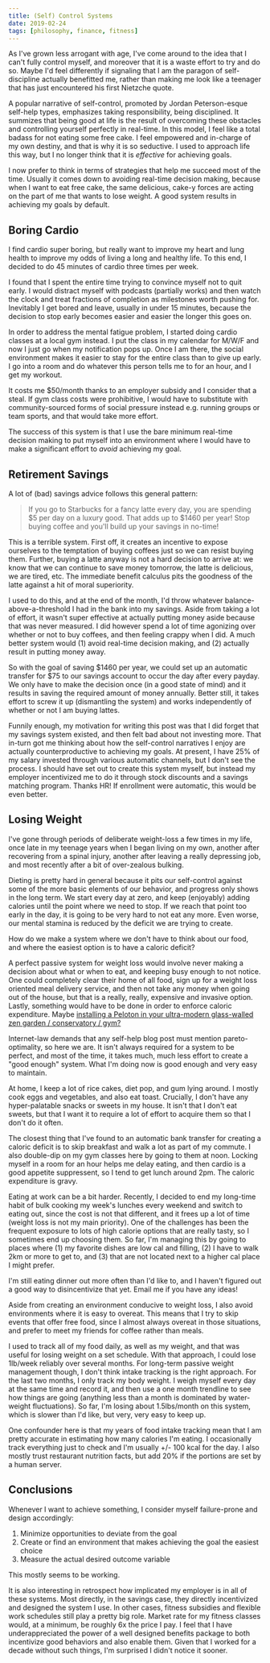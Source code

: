 ```yaml
---
title: (Self) Control Systems
date: 2019-02-24
tags: [philosophy, finance, fitness]
---
```


As I've grown less arrogant with age, I've come around to the idea that
I can't fully control myself, and moreover that it is a waste effort to try
and do so. Maybe I'd feel differently if signaling that I am the paragon
of self-discipline actually benefitted me, rather than making me look like
a teenager that has just encountered his first Nietzche quote.

A popular narrative of self-control, promoted by Jordan Peterson-esque
self-help types, emphasizes taking responsibility,
being disciplined. It summizes that being good at life is the result of
overcoming these obstacles and controlling yourself perfectly in real-time.
In this model, I feel like a total badass for not eating some
free cake.
I feel empowered and in-charge of my own destiny, and that is why it is so
seductive. I used to approach life this way, but
I no longer think that it is _effective_ for achieving goals.

I now prefer to think in terms of
strategies that help me succeed most of the time. Usually it comes down to
avoiding real-time decision making, because when I want to eat free cake,
the same delicious, cake-y forces are acting on
the part of me that wants to lose weight.
A good system results in achieving my goals by default.

<!--more-->

## Boring Cardio

I find cardio super boring, but really want to improve my heart and
lung health to improve my odds of living a long and healthy life.
To this end, I decided to do 45 minutes of cardio three times per week.

I found that I spent the entire time trying to convince myself not to
quit early. I would distract myself with podcasts (partially works)
and then watch the clock and treat fractions of completion as milestones
worth pushing for.
Inevitably I get bored and leave, usually in under 15 minutes, because
the decision to stop early becomes easier and easier the longer this goes on.

In order to address the mental fatigue problem, I started doing cardio classes
at a local gym instead. I put the class in my calendar for M/W/F and
now I just go when my notification pops up.
Once I am there, the social environment makes it easier to stay for
the entire class than to give up early. I go into a room and do whatever
this person tells me to for an hour, and I get my workout.

It costs me $50/month thanks to an employer subsidy and I consider that a steal.
If gym class costs were prohibitive, I would have to substitute
with community-sourced forms of social pressure instead
e.g. running groups or team sports, and that would take more effort.

The success of this system is that I use the bare minimum real-time
decision making to put myself into an environment where I would have to
make a significant effort to _avoid_ achieving my goal.


## Retirement Savings

A lot of (bad) savings advice follows this general pattern:

<blockquote>
If you go to Starbucks for a fancy latte every day, you are spending $5
per day on a luxury good. That adds up to $1460 per year! Stop buying coffee
and you'll build up your savings in no-time!
</blockquote>

This is a terrible system.
First off, it creates an incentive to expose ourselves to the temptation
of buying coffees just so we can resist buying them.
Further, buying a latte anyway is not a hard decision to arrive at:
we know that we can continue to save money tomorrow,
the latte is delicious, we are tired, etc.
The immediate benefit calculus pits the goodness of the latte against a
hit of moral superiority.

I used to do this, and at the end of the month, I'd throw whatever
balance-above-a-threshold I had in the bank into my savings. Aside from
taking a lot of effort, it wasn't super effective at actually putting
money aside because that was never measured.
I did however spend a lot of time agonizing over whether or not to buy coffees,
and then feeling crappy when I did.
A much better system would (1) avoid real-time decision making, and (2)
actually result in putting money away.

So with the goal of saving $1460 per year, we could set up an automatic
transfer for $75 to our savings account to occur the day after every payday.
We only have to make the decision once (in a good state of mind)
and it results in saving the required amount of money annually.
Better still, it takes effort to screw it up (dismantling the system)
and works independently of whether or not I am buying lattes.

Funnily enough, my motivation for writing this post was that I did forget
that my savings system existed, and then felt bad about not investing more.
That in-turn got me thinking about how the self-control narratives
I enjoy are actually counterproductive to achieving my goals.
At present, I have 25% of my salary invested through various
automatic channels, but I don't see the process.
I should have set out to create this system myself, but instead
my employer incentivized me to do it through stock discounts and a savings
matching program. Thanks HR! If enrollment were automatic, this would be
even better.


## Losing Weight

I've gone through periods of deliberate weight-loss a few times in my life,
once late in my teenage years when I began living on my own, another
after recovering from a spinal injury, another after leaving a really
depressing job, and most recently after a bit of over-zealous bulking.

Dieting is pretty hard in general because it pits our self-control against
some of the more basic elements of our behavior, and progress only shows
in the long term. We start every day at zero, and keep (enjoyably)
adding calories until the point where we need to stop. If we reach that
point too early in the day, it is going to be very hard to not eat any more.
Even worse, our mental stamina is reduced by the deficit we are trying to
create.

How do we make a system where we don't have to think about our food,
and where the easiest option is to have a caloric deficit?

A perfect passive system for weight loss would involve never making a
decision about what or when to eat, and keeping busy enough to not notice.
One could completely clear their home of all food, sign up for a
weight loss oriented meal delivery service, and then not take any money
when going out of the house, but that is a really, really, expensive
and invasive option.
Lastly, something would have to be done in order to enforce caloric expenditure.
Maybe [installing a Peloton in your ultra-modern glass-walled zen garden / conservatory / gym?](https://twitter.com/ClueHeywood/status/1089702015767179265/photo/1)

Internet-law demands that any self-help blog post must mention
pareto-optimality, so here we are. It isn't always required for a system
to be perfect, and most of the time, it takes much, much less effort
to create a "good enough" system.
What I'm doing now is good enough and very easy to maintain.

At home, I keep a lot of rice cakes, diet pop, and gum lying around. I
mostly cook eggs and vegetables, and also eat toast.
Crucially, I don't have any hyper-palatable snacks or sweets in my house.
It isn't that I don't eat sweets,
but that I want it to require a lot of effort to acquire them
so that I don't do it often.

The closest thing that I've found to an automatic bank transfer for creating
a caloric deficit is to skip breakfast and walk a lot as part of my commute.
I also double-dip on my gym classes here by going to them at noon.
Locking myself in a room for an hour helps me delay eating, and then cardio
is a good appetite suppressent, so I tend to get lunch around 2pm.
The caloric expenditure is gravy.

Eating at work can be a bit harder.
Recently, I decided to end my long-time habit of bulk cooking my week's
lunches every weekend and switch to eating out, since the cost is not
that different, and it frees up a lot of time
(weight loss is not my main priority). One of the challenges
has been the frequent exposure to lots of high calorie options that
are really tasty, so I sometimes end up choosing them.
So far, I'm managing this by going to places where
(1) my favorite dishes are low cal and filling,
(2) I have to walk 2km or more to get to,
and (3) that are not located next to a higher cal place I might prefer.

I'm still eating dinner out more often than I'd like to, and I haven't
figured out a good way to disincentivize that yet. Email me if you have
any ideas!

Aside from creating an environment conducive to weight loss, I
also avoid environments where it is easy to
overeat. This means that I try to skip events that offer free
food, since I almost always overeat in those situations, and prefer to
meet my friends for coffee rather than meals.

I used to track all of my food daily, as well as
my weight, and that was useful for losing weight on a set schedule.
With that approach, I could lose 1lb/week reliably over several months.
For long-term passive weight management though,
I don't think intake tracking is the right approach.
For the last two months, I only track my body weight.
I weigh myself every day at the same time and record it, and then
use a one month trendline to see how things are going (anything less than a
month is dominated by water-weight fluctuations).
So far, I'm losing about 1.5lbs/month on this system, which is slower
than I'd like, but very, very easy to keep up.

One confounder here is that my years of food intake tracking mean that
I am pretty accurate in estimating how many calories I'm eating.
I occasionally track everything just to check and I'm usually +/- 100 kcal
for the day.
I also mostly trust restaurant nutrition facts, but add 20%
if the portions are set by a human server.


## Conclusions

Whenever I want to achieve something, I consider myself failure-prone and
design accordingly:

1. Minimize opportunities to deviate from the goal
2. Create or find an environment that makes achieving the goal the easiest choice
3. Measure the actual desired outcome variable

This mostly seems to be working.

It is also interesting in retrospect how implicated my employer is in
all of these systems. Most directly, in the savings case,
they directly incentivized and designed the system I use.
In other cases, fitness subsidies and flexible work schedules still play a
pretty big role. Market rate for my fitness classes would, at a minimum,
be roughly 6x the price I pay.
I feel that I have underappreciated the power of a well designed benefits
package to both incentivize good behaviors and also enable them.
Given that I worked for a decade without such things, I'm surprised I
didn't notice it sooner.

